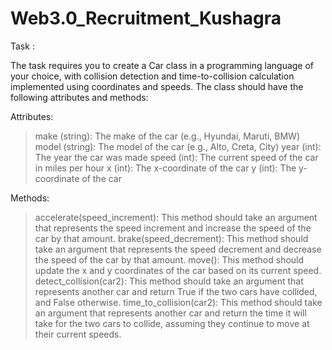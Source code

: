 # Web3.0_Recruitment_Kushagra

Task :

The task requires you to create a Car class in a programming language of your choice, with collision detection and time-to-collision calculation implemented using coordinates and speeds. The class should have the following attributes and methods:


Attributes:
> make (string): The make of the car (e.g., Hyundai, Maruti, BMW)
> model (string): The model of the car (e.g., Alto, Creta, City)
> year (int): The year the car was made
> speed (int): The current speed of the car in miles per hour
> x (int): The x-coordinate of the car
> y (int): The y-coordinate of the car

Methods:
> accelerate(speed_increment): 
     This method should take an argument that represents the speed increment and increase the speed of the car by that amount.
> brake(speed_decrement): 
     This method should take an argument that represents the speed decrement and decrease the speed of the car by that amount.
> move(): 
     This method should update the x and y coordinates of the car based on its current speed.
> detect_collision(car2): 
     This method should take an argument that represents another car and return True if the two cars have collided, and False otherwise.
> time_to_collision(car2): 
     This method should take an argument that represents another car and return the time it will take for the two cars to collide, assuming they continue to move at their current speeds.
